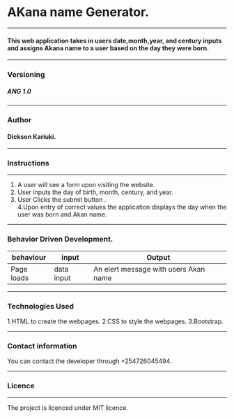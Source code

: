 # AKana name Generator.

---

#### This web application takes in users date,month,year, and century inputs and assigns Akana name to a user based on the day they were born.

---

### Versioning

##### ANG 1.0

---

### Author

#### Dickson Kariuki.

---

### Instructions

---

1. A user will see a form upon visiting the website.
2. User inputs the day of birth, month, century, and year.
3. User Clicks the submit button .\
   4.Upon entry of correct values the application displays the day when the user was born and Akan name.

---

### Behavior Driven Development.

| behaviour  | input      | Output                                |
| ---------- | ---------- | ------------------------------------- |
| Page loads | data input | An elert message with users Akan name |

---

### Technologies Used

1.HTML to create the webpages.
2.CSS to style the webpages.
3.Bootstrap.

---

### Contact information

You can contact the developer through +254726045494.

---

### Licence

---

The project is licenced under MIT licence.
